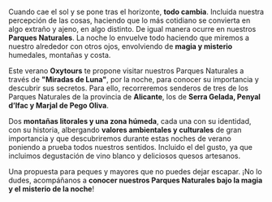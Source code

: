 Cuando cae el sol y se pone tras el horizonte, __todo cambia__. Incluida
nuestra percepción de las cosas, haciendo que lo más cotidiano se convierta en
algo extraño y ajeno, en algo distinto. De igual manera ocurre en nuestros
__Parques Naturales__. La noche lo envuelve todo haciendo que miremos a nuestro
alrededor con otros ojos,  envolviendo de __magia y misterio__ humedales,
montañas y costa.

Este verano __Oxytours__ te propone visitar nuestros Parques Naturales a través
de __"Miradas de Luna"__, por la noche, para conocer su importancia y descubrir
sus secretos. Para ello, recorreremos senderos de tres de los Parques Naturales
de la provincia de __Alicante__, los de __Serra Gelada, Penyal d’Ifac y
Marjal de Pego Oliva__.

Dos __montañas litorales y una zona húmeda__, cada una con su identidad, con su
historia, albergando __valores ambientales y culturales__ de gran importancia y
que descubriremos durante estas noches de verano poniendo a prueba todos
nuestros sentidos. Incluido el del gusto, ya que incluimos degustación de vino
blanco y deliciosos quesos artesanos.

Una propuesta para peques y mayores que no puedes dejar escapar. ¡No lo
dudes, acompáñanos a __conocer nuestros Parques Naturales bajo la magia y
el misterio de la noche__!
